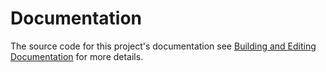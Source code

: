 # Documentation
The source code for this project's documentation see [Building and Editing Documentation](Building_Editing_Documentation.md) for more details.